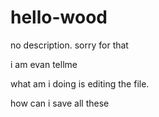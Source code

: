 # hello-wood
no description. sorry for that 


i am evan tellme

what am i doing is editing the file.

how can i save all these


